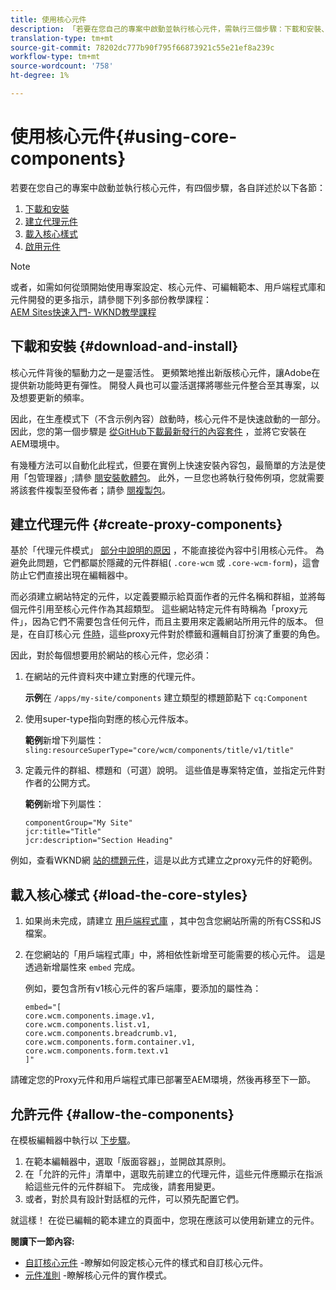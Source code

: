 ```yaml
---
title: 使用核心元件
description: 「若要在您自己的專案中啟動並執行核心元件，需執行三個步驟：下載和安裝、建立Proxy元件、載入核心樣式，以及允許範本上的元件。」
translation-type: tm+mt
source-git-commit: 78202dc777b90f795f66873921c55e21ef8a239c
workflow-type: tm+mt
source-wordcount: '758'
ht-degree: 1%

---
```



# 使用核心元件{#using-core-components}

若要在您自己的專案中啟動並執行核心元件，有四個步驟，各自詳述於以下各節：

1. [下載和安裝](#download-and-install)
1. [建立代理元件](#create-proxy-components)
1. [載入核心樣式](#load-the-core-styles)
1. [啟用元件](#allow-the-components)

>[!NOTE]
>
>或者，如需如何從頭開始使用專案設定、核心元件、可編輯範本、用戶端程式庫和元件開發的更多指示，請參閱下列多部份教學課程：\
>[AEM Sites快速入門- WKND教學課程](https://docs.adobe.com/content/help/en/experience-manager-learn/getting-started-wknd-tutorial-develop/overview.html)

## 下載和安裝 {#download-and-install}

核心元件背後的驅動力之一是靈活性。 更頻繁地推出新版核心元件，讓Adobe在提供新功能時更有彈性。 開發人員也可以靈活選擇將哪些元件整合至其專案，以及想要更新的頻率。

因此，在生產模式下（不含示例內容）啟動時，核心元件不是快速啟動的一部分。 因此，您的第一個步驟是 [從GitHub下載最新發行的內容套件](https://github.com/adobe/aem-core-wcm-components/releases/latest) ，並將它安裝在AEM環境中。

有幾種方法可以自動化此程式，但要在實例上快速安裝內容包，最簡單的方法是使用「包管理器」;請參 [閱安裝軟體包](https://docs.adobe.com/content/help/en/experience-manager-65/administering/contentmanagement/package-manager.html#installing-packages)。 此外，一旦您也將執行發佈例項，您就需要將該套件複製至發佈者；請參 [閱複製包](https://docs.adobe.com/content/help/en/experience-manager-65/administering/contentmanagement/package-manager.html#replicating-packages)。

## 建立代理元件 {#create-proxy-components}

基於「代理元件模式」 [部分中說明的原因](/help/developing/guidelines.md#proxy-component-pattern) ，不能直接從內容中引用核心元件。 為避免此問題，它們都屬於隱藏的元件群組( `.core-wcm` 或 `.core-wcm-form`)，這會防止它們直接出現在編輯器中。

而必須建立網站特定的元件，以定義要顯示給頁面作者的元件名稱和群組，並將每個元件引用至核心元件作為其超類型。 這些網站特定元件有時稱為「proxy元件」，因為它們不需要包含任何元件，而且主要用來定義網站所用元件的版本。 但是，在自訂核心元 [件時](/help/developing/customizing.md)，這些proxy元件對於標籤和邏輯自訂扮演了重要的角色。

因此，對於每個想要用於網站的核心元件，您必須：

1. 在網站的元件資料夾中建立對應的代理元件。

   **示例**&#x200B;在 `/apps/my-site/components` 建立類型的標題節點下 `cq:Component`

1. 使用super-type指向對應的核心元件版本。

   **範例**&#x200B;新增下列屬性：\
   `sling:resourceSuperType="core/wcm/components/title/v1/title"`

1. 定義元件的群組、標題和（可選）說明。 這些值是專案特定值，並指定元件對作者的公開方式。

   **範例**&#x200B;新增下列屬性：

   ```shell
   componentGroup="My Site"
   jcr:title="Title"  
   jcr:description="Section Heading"
   ```

例如，查看WKND網 [站的標題元件](https://github.com/adobe/aem-guides-wknd/blob/master/ui.apps/src/main/content/jcr_root/apps/wknd/components/title/.content.xml)，這是以此方式建立之proxy元件的好範例。

## 載入核心樣式 {#load-the-core-styles}

1. 如果尚未完成，請建立 [用戶端程式庫](https://docs.adobe.com/content/help/en/experience-manager-65/developing/introduction/clientlibs.html) ，其中包含您網站所需的所有CSS和JS檔案。
1. 在您網站的「用戶端程式庫」中，將相依性新增至可能需要的核心元件。 這是透過新增屬性來 `embed` 完成。

   例如，要包含所有v1核心元件的客戶端庫，要添加的屬性為：

   ```shell
   embed="[  
   core.wcm.components.image.v1,  
   core.wcm.components.list.v1,  
   core.wcm.components.breadcrumb.v1,  
   core.wcm.components.form.container.v1,  
   core.wcm.components.form.text.v1  
   ]"
   ```

請確定您的Proxy元件和用戶端程式庫已部署至AEM環境，然後再移至下一節。

## 允許元件 {#allow-the-components}

在模板編輯器中執行以 [下步驟](https://docs.adobe.com/content/help/en/experience-manager-cloud-service/sites/authoring/features/templates.html)。

1. 在範本編輯器中，選取「版面容器」，並開啟其原則。
1. 在「允許的元件」清單中，選取先前建立的代理元件，這些元件應顯示在指派給這些元件的元件群組下。 完成後，請套用變更。
1. 或者，對於具有設計對話框的元件，可以預先配置它們。

就這樣！ 在從已編輯的範本建立的頁面中，您現在應該可以使用新建立的元件。

**閱讀下一節內容:**

* [自訂核心元件](/help/developing/customizing.md) -瞭解如何設定核心元件的樣式和自訂核心元件。
* [元件准則](/help/developing/guidelines.md) -瞭解核心元件的實作模式。
